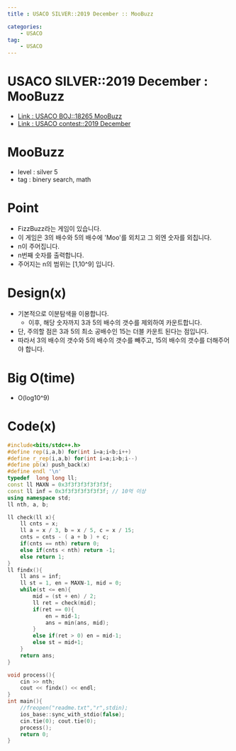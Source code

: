 ```yaml
---
title : USACO SILVER::2019 December :: MooBuzz

categories:
    - USACO
tag:
    - USACO
---
```

# USACO SILVER::2019 December : MooBuzz
- [Link : USACO BOJ::18265 MooBuzz](https://www.acmicpc.net/problem/18265)
- [Link : USACO contest::2019 December](http://www.usaco.org/index.php?page=dec19results)

# MooBuzz

- level : silver 5
- tag : binery search, math

# Point
- FizzBuzz라는 게임이 있습니다.
- 이 게임은 3의 배수와 5의 배수에 'Moo'를 외치고 그 외엔 숫자를 외칩니다.
- n이 주어집니다.
- n번째 숫자를 출력합니다.
- 주어지는 n의 범위는 [1,10^9] 입니다.

# Design(x)
- 기본적으로 이분탐색을 이용합니다.
  - 이후, 해당 숫자까지 3과 5의 배수의 갯수를 제외하여 카운트합니다.
- 단, 주의할 점은 3과 5의 최소 공배수인 15는 더블 카운트 된다는 점입니다.
- 따라서 3의 배수의 갯수와 5의 배수의 갯수를 빼주고, 15의 배수의 갯수를 더해주어야 합니다.

# Big O(time)
- O(log10^9)

# Code(x)

```cpp
#include<bits/stdc++.h>
#define rep(i,a,b) for(int i=a;i<b;i++)
#define r_rep(i,a,b) for(int i=a;i>b;i--)
#define pb(x) push_back(x)
#define endl '\n'
typedef  long long ll;
const ll MAXN = 0x3f3f3f3f3f3f3f;
const ll inf = 0x3f3f3f3f3f3f3f; // 10억 이상
using namespace std;
ll nth, a, b;

ll check(ll x){
	ll cnts = x;
	ll a = x / 3, b = x / 5, c = x / 15;
	cnts = cnts - ( a + b ) + c;
	if(cnts == nth) return 0;
	else if(cnts < nth) return -1;
	else return 1;
}
ll findx(){
	ll ans = inf;
	ll st = 1, en = MAXN-1, mid = 0;
	while(st <= en){
		mid = (st + en) / 2;
		ll ret = check(mid);
		if(ret == 0){
			en = mid-1;
			ans = min(ans, mid);
		}
		else if(ret > 0) en = mid-1;
		else st = mid+1;
	}
	return ans;
}

void process(){
	cin >> nth;
	cout << findx() << endl;
}
int main(){
	//freopen("readme.txt","r",stdin);
    ios_base::sync_with_stdio(false);
    cin.tie(0); cout.tie(0);
    process();
    return 0;
}
```
